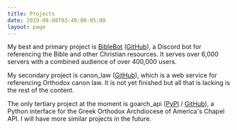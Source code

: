 ```yaml
---
title: Projects
date: 2019-08-08T03:49:00-05:00
layout: page
---
```


My best and primary project is [BibleBot](https://biblebot.xyz) ([GitHub](https://github.com/BibleBot)), a Discord bot for referencing the Bible and other Christian resources. It serves over 6,000 servers with a combined audience of over 400,000 users.

My secondary project is canon_law ([GitHub](https://github.com/vypr/canon_law)), which is a web service for referencing Orthodox canon law. It is not yet finished but all that is lacking is the rest of the content.

The only tertiary project at the moment is goarch_api ([PyPI](https://pypi.org/project/goarch-api/) / [GitHub](https://github.com/vypr/goarch_api)), a Python interface for the Greek Orthodox Archdiocese of America's Chapel API. I will have more similar projects in the future.
